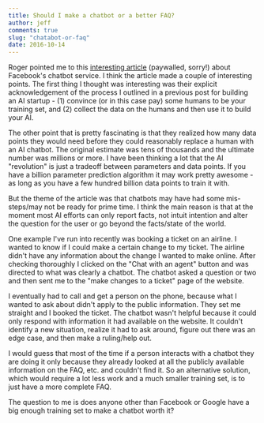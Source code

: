 ```yaml
---
title: Should I make a chatbot or a better FAQ? 
author: jeff
comments: true
slug: "chatabot-or-faq"
date: 2016-10-14
---
```



Roger pointed me to this [interesting article](https://www.theinformation.com/behind-facebooks-messenger-missteps) (paywalled, sorry!) about Facebook's chatbot service. I think the article made a couple of interesting points. The first thing I thought was interesting was their explicit acknowledgement of the process I outlined in a previous post for building an AI startup - (1) convince (or in this case pay) some humans to be your training set, and (2) collect the data on the humans and then use it to build your AI. 

The other point that is pretty fascinating is that they realized how many data points they would need before they could reasonably replace a human with an AI chatbot. The original estimate was tens of thousands and the ultimate number was millions or more. I have been thinking a lot that the AI "revolution" is just a tradeoff between parameters and data points. If you have a billion parameter prediction algorithm it may work pretty awesome - as long as you have a few hundred billion data points to train it with. 

But the theme of the article was that chatbots may have had some mis-steps/may not be ready for prime time. I think the main reason is that at the moment most AI efforts can only report facts, not intuit intention and alter the question for the user or go beyond the facts/state of the world. 

One example I've run into recently was booking a ticket on an airline. I wanted to know if I could make a certain change to my ticket. The airline didn't have any information about the change I wanted to make online. After checking thoroughly I clicked on the "Chat with an agent" button and was directed to what was clearly a chatbot. The chatbot asked a question or two and then sent me to the "make changes to a ticket" page of the website. 

I eventually had to call and get a person on the phone, because what I wanted to ask about didn't apply to the public information. They set me straight and I booked the ticket. The chatbot wasn't helpful because it could only respond with information it had available on the website. It couldn't identify a new situation, realize it had to ask around, figure out there was an edge case, and then make a ruling/help out. 

I would guess that most of the time if a person interacts with a chatbot they are doing it only because they already looked at all the publicly available information on the FAQ, etc. and couldn't find it. So an alternative solution, which would require a lot less work and a much smaller training set, is to just have a more complete FAQ. 

The question to me is does anyone other than Facebook or Google have a big enough training set to make a chatbot worth it? 


